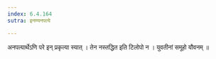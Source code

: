 ```yaml
---
index: 6.4.164
sutra: इनण्यनपत्ये

---
```

अनपत्यार्थेऽणि परे  इन् प्रकृत्या स्यात् । तेन नस्तद्धित इति टिलोपो न । युवतीनां समूहो यौवनम् ॥